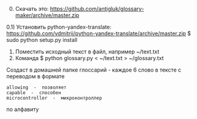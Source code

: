 0) Скачать это: https://github.com/antigluk/glossary-maker/archive/master.zip

0.1) Установить python-yandex-translate: https://github.com/vdmitrij/python-yandex-translate/archive/master.zip
$ sudo python setup.py install


1) Поместить исходный текст в файл, например ~/text.txt
2) Команда $ python glossary.py < ~/text.txt > ~/glossary.txt

Создаст в домашней папке глоссарий - каждое 6 слово в тексте с переводом в формате

    allowing  -  позволяет
    capable  -  способен
    microcontroller  -  микроконтроллер

по алфавиту
